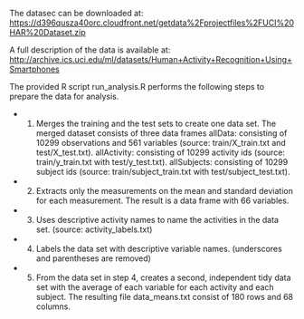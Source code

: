 The datasec can be downloaded at:
https://d396qusza40orc.cloudfront.net/getdata%2Fprojectfiles%2FUCI%20HAR%20Dataset.zip 

A full description of the data is available at:
http://archive.ics.uci.edu/ml/datasets/Human+Activity+Recognition+Using+Smartphones

The provided R script run_analysis.R performs the following steps to prepare the data for analysis.

* 1. Merges the training and the test sets to create one data set. The merged dataset consists of three data frames
allData: consisting of 10299 observations and 561 variables (source: train/X_train.txt and test/X_test.txt).
allActivity: consisting of 10299 activity ids (source: train/y_train.txt with test/y_test.txt).
allSubjects: consisting of 10299 subject ids (source: train/subject_train.txt with test/subject_test.txt).

* 2. Extracts only the measurements on the mean and standard deviation for each measurement. The result is a data frame with 66 variables.

* 3. Uses descriptive activity names to name the activities in the data set. (source: activity_labels.txt)

* 4. Labels the data set with descriptive variable names. (underscores and parentheses are removed)

* 5. From the data set in step 4, creates a second, independent tidy data set with the average of each variable for each activity and each subject.
The resulting file data_means.txt  consist of 180 rows and 68 columns.
